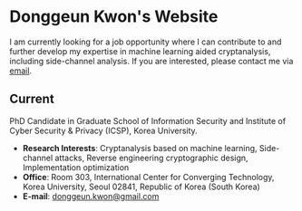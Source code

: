 # Donggeun Kwon's Website

I am currently looking for a job opportunity where I can contribute to and further develop my expertise in machine learning aided cryptanalysis, including side-channel analysis.
If you are interested, please contact me via [email](donggeun.kwon@gmail.com).


## Current
PhD Candidate in Graduate School of Information Security and Institute of Cyber Security & Privacy (ICSP), Korea University.

- **Research Interests**: Cryptanalysis based on machine learning, Side-channel attacks, Reverse engineering cryptographic design, Implementation optimization
- **Office**: Room 303, International Center for Converging Technology, Korea University, Seoul 02841, Republic of Korea (South Korea)
- **E-mail**: donggeun.kwon@gmail.com

